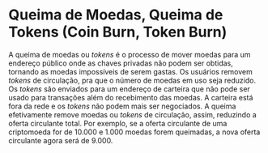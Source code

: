 # Queima de Moedas, Queima de Tokens (Coin Burn, Token Burn)

A queima de moedas ou _tokens_ é o processo de mover moedas para um endereço público onde as chaves privadas não podem ser obtidas, tornando as moedas impossíveis de serem gastas. Os usuários removem _tokens_ de circulação, pra que o número de moedas em uso seja reduzido. Os _tokens_ são enviados para um endereço de carteira que não pode ser usado para transações além do recebimento das moedas. A carteira está fora da rede e os _tokens_ não podem mais ser negociados. A queima efetivamente remove moedas ou _tokens_ de circulação, assim, reduzindo a oferta circulante total. Por exemplo, se a oferta circulante de uma criptomoeda for de 10.000 e 1.000 moedas forem queimadas, a nova oferta circulante agora será de 9.000.
